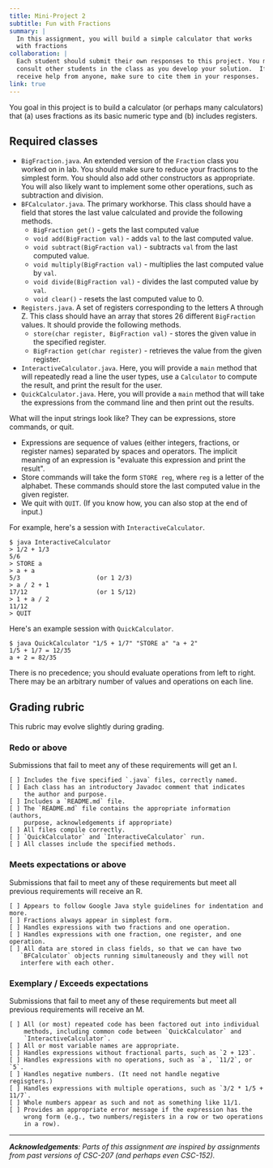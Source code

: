 ```yaml
---
title: Mini-Project 2
subtitle: Fun with Fractions
summary: |
  In this assignment, you will build a simple calculator that works
  with fractions
collaboration: |
  Each student should submit their own responses to this project. You may
  consult other students in the class as you develop your solution.  If you
  receive help from anyone, make sure to cite them in your responses. 
link: true
---
```

You goal in this project is to build a calculator (or perhaps many calculators) that (a) uses fractions as its basic numeric type and (b) includes registers.

## Required classes

* `BigFraction.java`.  An extended version of the `Fraction` class you
  worked on in lab.  You should make sure to reduce your fractions to
  the simplest form.  You should also add other constructors as appropriate.
  You will also likely want to implement some other operations, such
  as subtraction and division.
* `BFCalculator.java`.  The primary workhorse.  This class should have
  a field that stores the last value calculated and provide the
  following methods.
    * `BigFraction get()` - gets the last computed value
    * `void add(BigFraction val)` - adds `val` to the last
      computed value.
    * `void subtract(BigFraction val)` - subtracts `val` from the last
      computed value.
    * `void multiply(BigFraction val)` - multiplies the last computed
      value by `val`.
    * `void divide(BigFraction val)` - divides the last computed value
      by `val`.
    * `void clear()` - resets the last computed value to 0.
* `Registers.java`. A set of registers corresponding to the letters
  A through Z. This class should have an array that stores 26 different
  `BigFraction` values. It should provide the following methods.
    * `store(char register, BigFraction val)` - stores the given value
      in the specified register.
    * `BigFraction get(char register)` - retrieves the value from
      the given register.
* `InteractiveCalculator.java`.  Here, you will provide a `main` method
  that will repeatedly read a line the user types, use a `Calculator`
  to compute the result, and print the result for the user.
* `QuickCalculator.java`.  Here, you will provide a `main` method
  that will take the expressions from the command line and then
  print out the results.

What will the input strings look like? They can be expressions, store commands, or quit.

* Expressions are sequence of values (either integers, fractions, or 
  register names) separated by spaces and operators. The implicit
  meaning of an expression is "evaluate this expression and print the
  result".
* Store commands will take the form `STORE reg`, where `reg` is a letter
  of the alphabet. These commands should store the last computed value
  in the given register.
* We quit with `QUIT`.  (If you know how, you can also stop at the end
  of input.)

For example, here's a session with `InteractiveCalculator`.

```
$ java InteractiveCalculator
> 1/2 + 1/3
5/6
> STORE a
> a + a
5/3                     (or 1 2/3)
> a / 2 + 1
17/12                   (or 1 5/12)
> 1 + a / 2
11/12
> QUIT
```

Here's an example session with `QuickCalculator`.

```
$ java QuickCalculator "1/5 + 1/7" "STORE a" "a + 2"
1/5 + 1/7 = 12/35
a + 2 = 82/35
```

There is no precedence; you should evaluate operations from left to right.  There may be an arbitrary number of values and operations on each line.

## Grading rubric

This rubric may evolve slightly during grading.

### Redo or above

Submissions that fail to meet any of these requirements will get an I.

```
[ ] Includes the five specified `.java` files, correctly named.
[ ] Each class has an introductory Javadoc comment that indicates
    the author and purpose. 
[ ] Includes a `README.md` file.
[ ] The `README.md` file contains the appropriate information (authors,
    purpose, acknowledgements if appropriate)
[ ] All files compile correctly.
[ ] `QuickCalculator` and `InteractiveCalculator` run.
[ ] All classes include the specified methods.
```

### Meets expectations or above

Submissions that fail to meet any of these requirements but meet all
previous requirements will receive an R.

```
[ ] Appears to follow Google Java style guidelines for indentation and more.
[ ] Fractions always appear in simplest form.
[ ] Handles expressions with two fractions and one operation. 
[ ] Handles expressions with one fraction, one register, and one operation.
[ ] All data are stored in class fields, so that we can have two
   `BFCalculator` objects running simultaneously and they will not
   interfere with each other.
```

### Exemplary / Exceeds expectations

Submissions that fail to meet any of these requirements but meet all
previous requirements will receive an M.

```
[ ] All (or most) repeated code has been factored out into individual
    methods, including common code between `QuickCalculator` and 
    `InteractiveCalculator`.
[ ] All or most variable names are appropriate.
[ ] Handles expressions without fractional parts, such as `2 + 123`.
[ ] Handles expressions with no operations, such as `a`, `11/2`, or `5`.
[ ] Handles negative numbers. (It need not handle negative regisgters.)
[ ] Handles expressions with multiple operations, such as `3/2 * 1/5 + 11/7`.
[ ] Whole numbers appear as such and not as something like 11/1.
[ ] Provides an appropriate error message if the expression has the
    wrong form (e.g., two numbers/registers in a row or two operations
    in a row).
```

---

_**Acknowledgements**: Parts of this assignment are inspired by assignments from past versions of CSC-207 (and perhaps even CSC-152)._
